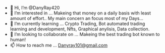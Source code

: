 - 👋 Hi, I’m @DanyRay420
- 👀 I’m interested in ... Makeing that money on a daily basis with least amount of effort.. My main concern an focus most of my Days... 
- 🌱 I’m currently learning ... Crypto Trading, Bot automated trading learning and development, Nfts, Graphical anylisis, Data collection. 
- 💞️ I’m looking to collaborate on ... Makeing the best trading bot known to human! 
- 📫 How to reach me ...  Danyray101@gmail.com

<!---
DanyRay420/DanyRay420 is a ✨ special ✨ repository because its `README.md` (this file) appears on your GitHub profile.
You can click the Preview link to take a look at your changes.
--->
